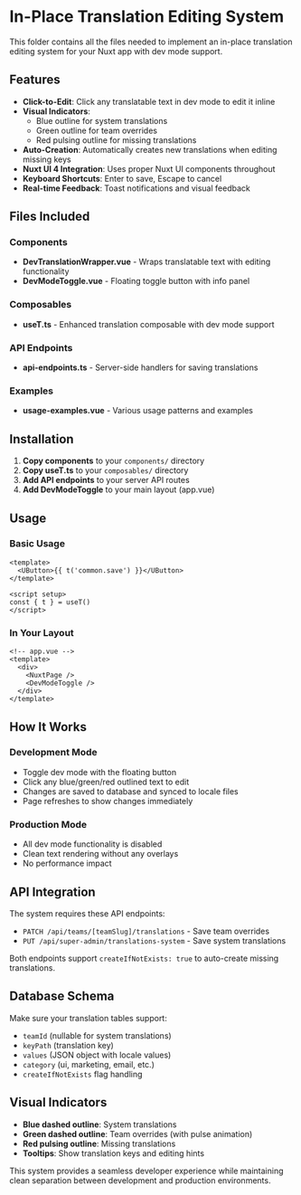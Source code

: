 # In-Place Translation Editing System

This folder contains all the files needed to implement an in-place translation editing system for your Nuxt app with dev mode support.

## Features

- **Click-to-Edit**: Click any translatable text in dev mode to edit it inline
- **Visual Indicators**: 
  - Blue outline for system translations
  - Green outline for team overrides
  - Red pulsing outline for missing translations
- **Auto-Creation**: Automatically creates new translations when editing missing keys
- **Nuxt UI 4 Integration**: Uses proper Nuxt UI components throughout
- **Keyboard Shortcuts**: Enter to save, Escape to cancel
- **Real-time Feedback**: Toast notifications and visual feedback

## Files Included

### Components
- **DevTranslationWrapper.vue** - Wraps translatable text with editing functionality
- **DevModeToggle.vue** - Floating toggle button with info panel

### Composables
- **useT.ts** - Enhanced translation composable with dev mode support

### API Endpoints
- **api-endpoints.ts** - Server-side handlers for saving translations

### Examples
- **usage-examples.vue** - Various usage patterns and examples

## Installation

1. **Copy components** to your `components/` directory
2. **Copy useT.ts** to your `composables/` directory
3. **Add API endpoints** to your server API routes
4. **Add DevModeToggle** to your main layout (app.vue)

## Usage

### Basic Usage
```vue
<template>
  <UButton>{{ t('common.save') }}</UButton>
</template>

<script setup>
const { t } = useT()
</script>
```

### In Your Layout
```vue
<!-- app.vue -->
<template>
  <div>
    <NuxtPage />
    <DevModeToggle />
  </div>
</template>
```

## How It Works

### Development Mode
- Toggle dev mode with the floating button
- Click any blue/green/red outlined text to edit
- Changes are saved to database and synced to locale files
- Page refreshes to show changes immediately

### Production Mode
- All dev mode functionality is disabled
- Clean text rendering without any overlays
- No performance impact

## API Integration

The system requires these API endpoints:
- `PATCH /api/teams/[teamSlug]/translations` - Save team overrides
- `PUT /api/super-admin/translations-system` - Save system translations

Both endpoints support `createIfNotExists: true` to auto-create missing translations.

## Database Schema

Make sure your translation tables support:
- `teamId` (nullable for system translations)
- `keyPath` (translation key)
- `values` (JSON object with locale values)
- `category` (ui, marketing, email, etc.)
- `createIfNotExists` flag handling

## Visual Indicators

- **Blue dashed outline**: System translations
- **Green dashed outline**: Team overrides (with pulse animation)
- **Red pulsing outline**: Missing translations
- **Tooltips**: Show translation keys and editing hints

This system provides a seamless developer experience while maintaining clean separation between development and production environments.
